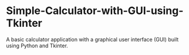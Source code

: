 # Simple-Calculator-with-GUI-using-Tkinter
A basic calculator application with a graphical user interface (GUI) built using Python and Tkinter.
